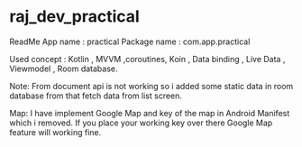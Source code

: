 # raj_dev_practical

ReadMe
App name : practical
Package name : com.app.practical


Used concept : Kotlin , MVVM ,coroutines, Koin , Data binding , Live Data , Viewmodel , Room database.

Note:
From document api is not working so i added some static data in room database
from that fetch data from list screen.

Map:
I have implement Google Map and key of the map in Android Manifest which i removed.
If you place your working key over there Google Map feature will working fine.
